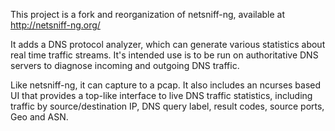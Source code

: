 This project is a fork and reorganization of netsniff-ng, available at
http://netsniff-ng.org/

It adds a DNS protocol analyzer, which can generate various statistics about
real time traffic streams. It's intended use is to be run on authoritative DNS
servers to diagnose incoming and outgoing DNS traffic.

Like netsniff-ng, it can capture to a pcap. It also includes an ncurses based
UI that provides a top-like interface to live DNS traffic statistics, including
traffic by source/destination IP, DNS query label, result codes, source ports,
Geo and ASN.

